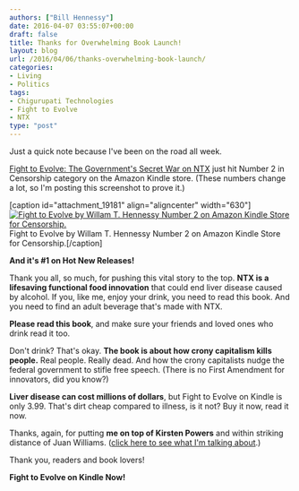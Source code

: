 ```yaml
---
authors: ["Bill Hennessy"]
date: 2016-04-07 03:55:07+00:00
draft: false
title: Thanks for Overwhelming Book Launch!
layout: blog
url: /2016/04/06/thanks-overwhelming-book-launch/
categories:
- Living
- Politics
tags:
- Chigurupati Technologies
- Fight to Evolve
- NTX
type: "post"
---
```


Just a quick note because I've been on the road all week.

[Fight to Evolve: The Government's Secret War on NTX](https://www.amazon.com/Fight-To-Evolve-Governments-Secret-ebook/dp/B01DORSX0O/ref=zg_bs_157465011_2) just hit Number 2 in Censorship category on the Amazon Kindle store. (These numbers change a lot, so I'm posting this screenshot to prove it.)

[caption id="attachment_19181" align="aligncenter" width="630"][![Fight to Evolve by Willam T. Hennessy Number 2 on Amazon Kindle Store for Censorship.](https://hennessysview.com/wp-content/uploads/2016/04/Screenshot-2016-04-06-21.43.41.png)
](https://www.amazon.com/Fight-To-Evolve-Governments-Secret-ebook/dp/B01DORSX0O/ref=zg_bs_157465011_2) Fight to Evolve by Willam T. Hennessy Number 2 on Amazon Kindle Store for Censorship.[/caption]

**And it's #1 on Hot New Releases!**



Thank you all, so much, for pushing this vital story to the top. **NTX is a lifesaving functional food innovation** that could end liver disease caused by alcohol. If you, like me, enjoy your drink, you need to read this book. And you need to find an adult beverage that's made with NTX.

**Please read this book**, and make sure your friends and loved ones who drink read it too.

Don't drink? That's okay. **The book is about how crony capitalism kills people.** Real people. Really dead. And how the crony capitalists nudge the federal government to stifle free speech. (There is no First Amendment for innovators, did you know?)

**Liver disease can cost millions of dollars**, but Fight to Evolve on Kindle is only 3.99. That's dirt cheap compared to illness, is it not? Buy it now, read it now.

Thanks, again, for putting **me on top of Kirsten Powers** and within striking distance of Juan Williams. ([click here to see what I'm talking about](https://www.amazon.com/gp/bestsellers/digital-text/157465011/ref=pd_zg_hrsr_kstore_1_7_last).)

Thank you, readers and book lovers!

**Fight to Evolve on Kindle Now!**
